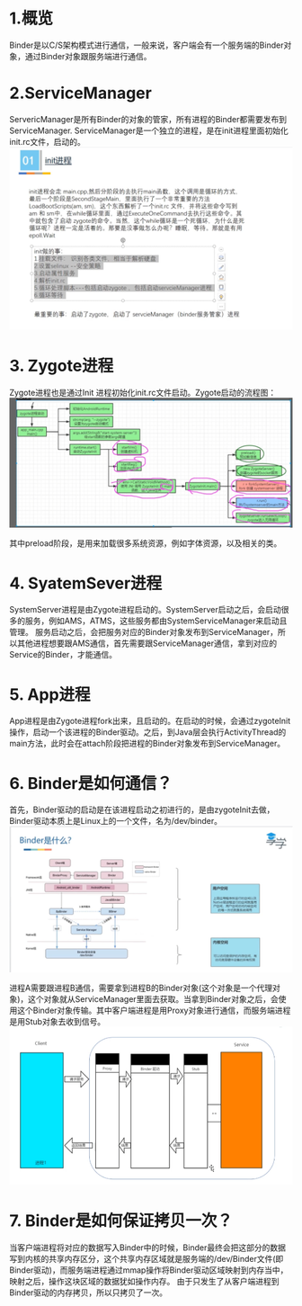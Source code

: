 # 1.概览
Binder是以C/S架构模式进行通信，一般来说，客户端会有一个服务端的Binder对象，通过Binder对象跟服务端进行通信。

# 2.ServiceManager
ServericManager是所有Binder的对象的管家，所有进程的Binder都需要发布到ServiceManager. ServiceManager是一个独立的进程，是在init进程里面初始化init.rc文件，启动的。
![](./image/init进程启动.png)

# 3. Zygote进程
Zygote进程也是通过Init 进程初始化init.rc文件启动。Zygote启动的流程图：
![](./image/zygote启动.png)

其中preload阶段，是用来加载很多系统资源，例如字体资源，以及相关的类。

# 4. SyatemSever进程
SystemServer进程是由Zygote进程启动的。SystemServer启动之后，会启动很多的服务，例如AMS，ATMS，这些服务都由SystemServiceManager来启动且管理。
服务启动之后，会把服务对应的Binder对象发布到ServiceManager，所以其他进程想要跟AMS通信，首先需要跟ServiceManager通信，拿到对应的Service的Binder，才能通信。

# 5. App进程
App进程是由Zygote进程fork出来，且启动的。在启动的时候，会通过zygoteInit操作，启动一个该进程的Binder驱动。之后，到Java层会执行ActivityThread的main方法，此时会在attach阶段把进程的Binder对象发布到ServiceManager。

# 6. Binder是如何通信？
首先，Binder驱动的启动是在该进程启动之初进行的，是由zygoteInit去做，Binder驱动本质上是Linux上的一个文件，名为/dev/binder。
![](/image/Binder%20驱动.png)

进程A需要跟进程B通信，需要拿到进程B的Binder对象(这个对象是一个代理对象)，这个对象就从ServiceManager里面去获取。当拿到Binder对象之后，会使用这个Binder对象传输。其中客户端进程是用Proxy对象进行通信，而服务端进程是用Stub对象去收到信号。
![](/image/Binder%20通信.png)

# 7. Binder是如何保证拷贝一次？
当客户端进程将对应的数据写入Binder中的时候，Binder最终会把这部分的数据写到内核的共享内存区分，这个共享内存区域就是服务端的/dev/Binder文件(即Binder驱动)，而服务端进程通过mmap操作将Binder驱动区域映射到内存当中，映射之后，操作这块区域的数据犹如操作内存。
由于只发生了从客户端进程到Binder驱动的内存拷贝，所以只拷贝了一次。
